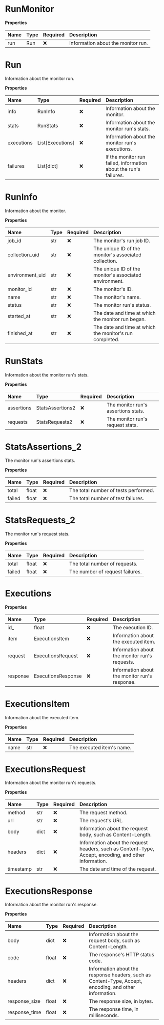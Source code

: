 # RunMonitor

**Properties**

| Name | Type | Required | Description                        |
| :--- | :--- | :------- | :--------------------------------- |
| run  | Run  | ❌       | Information about the monitor run. |

# Run

Information about the monitor run.

**Properties**

| Name       | Type             | Required | Description                                                      |
| :--------- | :--------------- | :------- | :--------------------------------------------------------------- |
| info       | RunInfo          | ❌       | Information about the monitor.                                   |
| stats      | RunStats         | ❌       | Information about the monitor run's stats.                       |
| executions | List[Executions] | ❌       | Information about the monitor run's executions.                  |
| failures   | List[dict]       | ❌       | If the monitor run failed, information about the run's failures. |

# RunInfo

Information about the monitor.

**Properties**

| Name            | Type | Required | Description                                             |
| :-------------- | :--- | :------- | :------------------------------------------------------ |
| job_id          | str  | ❌       | The monitor's run job ID.                               |
| collection_uid  | str  | ❌       | The unique ID of the monitor's associated collection.   |
| environment_uid | str  | ❌       | The unique ID of the monitor's associated environment.  |
| monitor_id      | str  | ❌       | The monitor's ID.                                       |
| name            | str  | ❌       | The monitor's name.                                     |
| status          | str  | ❌       | The monitor run's status.                               |
| started_at      | str  | ❌       | The date and time at which the monitor run began.       |
| finished_at     | str  | ❌       | The date and time at which the monitor's run completed. |

# RunStats

Information about the monitor run's stats.

**Properties**

| Name       | Type             | Required | Description                         |
| :--------- | :--------------- | :------- | :---------------------------------- |
| assertions | StatsAssertions2 | ❌       | The monitor run's assertions stats. |
| requests   | StatsRequests2   | ❌       | The monitor run's request stats.    |

# StatsAssertions_2

The monitor run's assertions stats.

**Properties**

| Name   | Type  | Required | Description                          |
| :----- | :---- | :------- | :----------------------------------- |
| total  | float | ❌       | The total number of tests performed. |
| failed | float | ❌       | The total number of test failures.   |

# StatsRequests_2

The monitor run's request stats.

**Properties**

| Name   | Type  | Required | Description                     |
| :----- | :---- | :------- | :------------------------------ |
| total  | float | ❌       | The total number of requests.   |
| failed | float | ❌       | The number of request failures. |

# Executions

**Properties**

| Name     | Type               | Required | Description                                   |
| :------- | :----------------- | :------- | :-------------------------------------------- |
| id\_     | float              | ❌       | The execution ID.                             |
| item     | ExecutionsItem     | ❌       | Information about the executed item.          |
| request  | ExecutionsRequest  | ❌       | Information about the monitor run's requests. |
| response | ExecutionsResponse | ❌       | Information about the monitor run's response. |

# ExecutionsItem

Information about the executed item.

**Properties**

| Name | Type | Required | Description               |
| :--- | :--- | :------- | :------------------------ |
| name | str  | ❌       | The executed item's name. |

# ExecutionsRequest

Information about the monitor run's requests.

**Properties**

| Name      | Type | Required | Description                                                                                           |
| :-------- | :--- | :------- | :---------------------------------------------------------------------------------------------------- |
| method    | str  | ❌       | The request method.                                                                                   |
| url       | str  | ❌       | The request's URL.                                                                                    |
| body      | dict | ❌       | Information about the request body, such as Content-Length.                                           |
| headers   | dict | ❌       | Information about the request headers, such as Content-Type, Accept, encoding, and other information. |
| timestamp | str  | ❌       | The date and time of the request.                                                                     |

# ExecutionsResponse

Information about the monitor run's response.

**Properties**

| Name          | Type  | Required | Description                                                                                            |
| :------------ | :---- | :------- | :----------------------------------------------------------------------------------------------------- |
| body          | dict  | ❌       | Information about the request body, such as Content-Length.                                            |
| code          | float | ❌       | The response's HTTP status code.                                                                       |
| headers       | dict  | ❌       | Information about the response headers, such as Content-Type, Accept, encoding, and other information. |
| response_size | float | ❌       | The response size, in bytes.                                                                           |
| response_time | float | ❌       | The response time, in milliseconds.                                                                    |

<!-- This file was generated by liblab | https://liblab.com/ -->
